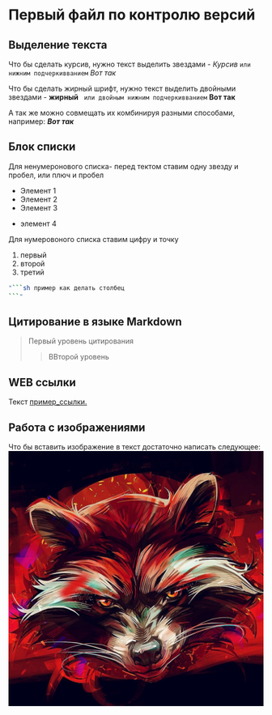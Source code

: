 # Первый файл по контролю версий

## Выделение текста

Что бы сделать курсив, нужно текст выделить звездами - *Курсив* ```или нижним подчеркивванием``` _Вот так_

Что бы сделать жирный шрифт, нужно текст выделить двойными звездами - **жирный** ``` или двойным нижним подчеркивванием``` __Вот так__

А так же можно совмещать их комбинируя разными способами, например: __*Вот так*__

## Блок  списки 

Для ненумеронового списка- перед тектом ставим одну звезду и пробел, или плюч и пробел 

* Элемент 1
* Элемент 2
* Элемент 3
+ элемент 4

Для нумеровоного списка  ставим цифру и точку

1. первый
2. второй
3. третий

```sh
"```sh пример как делать столбец
```"
```

## Цитирование в языке Markdown

>Первый уровень цитирования
>>ВВторой уровень 

## WEB ссылки
Текст [пример_ссылки.](http.exaample.exe "всплывающая подсказка")

## Работа с изображениями

Что бы вставить изображение в текст достаточно написать следующее:
![Привет, это Енотик!](Enotik.jpg)